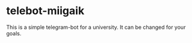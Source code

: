 # telebot-miigaik

This is a simple telegram-bot for a university. It can be changed for your goals.
